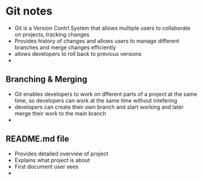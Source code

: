 # Git notes


- Git is a Version Contrl System that allows multiple users to collaborate on projects, tracking changes
- Provides history of changes and allows users to manage different branches and merge changes efficiently
- allows developers to roll back to previous versions
- 


## Branching & Merging

- Git enables developers to work on dfferent parts of a project at the same time, so developers can work at the same time without intefering
- developers can create their own branch and start working and later merge their work to the main branch
-

## README.md file

- Provides detailed overview of project
- Explains what project is about 
- First document user sees
- 